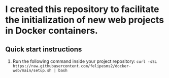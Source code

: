 # I created this repository to facilitate the initialization of new web projects in Docker containers.

## Quick start instructions

1. Run the following command inside your project repository: `curl -sSL https://raw.githubusercontent.com/felipesms2/docker-web/main/setup.sh | bash`

